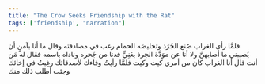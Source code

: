 ```yaml
---
title: "The Crow Seeks Friendship with the Rat"
tags: ['friendship', "narration"]
---
```


 فلمَّا رأى الغراب صُنع الجُرَذ وتخليصَه الحمام رغب في مصادقته وقال ما أنا بآمنٍ أن يُصيبني ما أصابهنَّ ولا أنا عن موَدَّة الجرذ بغَنِيٍّ فدنا من جُحره وناداه باسمه فقال له مَن أنت قال أنا الغراب كان من أمري كيت وكيت فلمَّا رأيتُ وفاءك لأصدقائك رغِبتُ في إخائك وجئت أطلب ذلك منك

